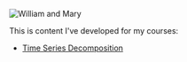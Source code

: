 ---
---






![William and Mary](/Pics/W&M_image.jpg)



























This is content I've developed for my courses: 

- [Time Series Decomposition](/timeseries/index.md)
